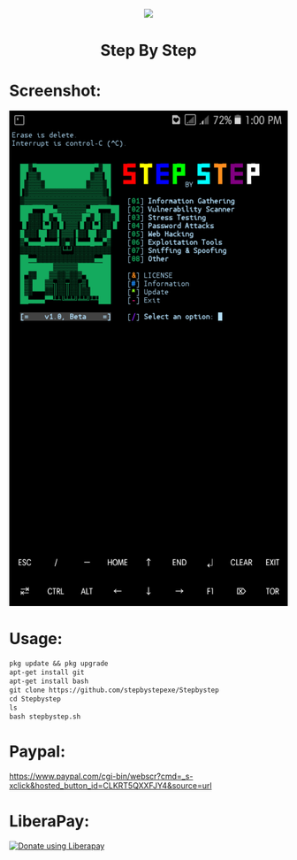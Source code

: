  <p align="center">
  <img src="https://Stepbystep/Logo.png" width="200"/>
</a></p>
<h1 align="center">Step By Step</h1>

# Screenshot:
![](./Screenshot.png)
# Usage:
```
pkg update && pkg upgrade
apt-get install git
apt-get install bash
git clone https://github.com/stepbystepexe/Stepbystep
cd Stepbystep
ls
bash stepbystep.sh
```
# Paypal:
https://www.paypal.com/cgi-bin/webscr?cmd=_s-xclick&hosted_button_id=CLKRT5QXXFJY4&source=url
# LiberaPay:
<noscript><a href="https://liberapay.com/stepbystepexe/donate"><img alt="Donate using Liberapay" src="https://liberapay.com/assets/widgets/donate.svg"></a></noscript>
